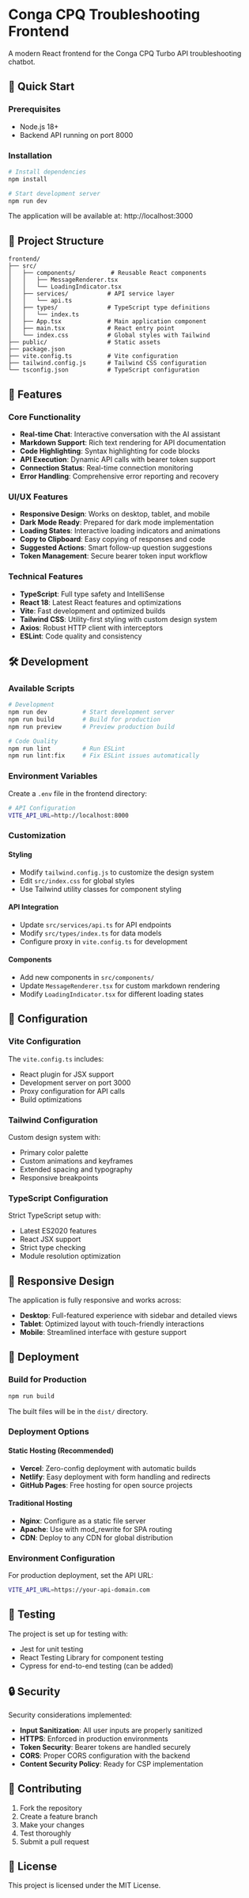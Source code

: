 # Conga CPQ Troubleshooting Frontend

A modern React frontend for the Conga CPQ Turbo API troubleshooting chatbot.

## 🚀 Quick Start

### Prerequisites
- Node.js 18+ 
- Backend API running on port 8000

### Installation

```bash
# Install dependencies
npm install

# Start development server
npm run dev
```

The application will be available at: http://localhost:3000

## 📁 Project Structure

```
frontend/
├── src/
│   ├── components/          # Reusable React components
│   │   ├── MessageRenderer.tsx
│   │   └── LoadingIndicator.tsx
│   ├── services/           # API service layer
│   │   └── api.ts
│   ├── types/              # TypeScript type definitions
│   │   └── index.ts
│   ├── App.tsx             # Main application component
│   ├── main.tsx            # React entry point
│   └── index.css           # Global styles with Tailwind
├── public/                 # Static assets
├── package.json
├── vite.config.ts          # Vite configuration
├── tailwind.config.js      # Tailwind CSS configuration
└── tsconfig.json           # TypeScript configuration
```

## 🎨 Features

### Core Functionality
- **Real-time Chat**: Interactive conversation with the AI assistant
- **Markdown Support**: Rich text rendering for API documentation
- **Code Highlighting**: Syntax highlighting for code blocks
- **API Execution**: Dynamic API calls with bearer token support
- **Connection Status**: Real-time connection monitoring
- **Error Handling**: Comprehensive error reporting and recovery

### UI/UX Features
- **Responsive Design**: Works on desktop, tablet, and mobile
- **Dark Mode Ready**: Prepared for dark mode implementation
- **Loading States**: Interactive loading indicators and animations
- **Copy to Clipboard**: Easy copying of responses and code
- **Suggested Actions**: Smart follow-up question suggestions
- **Token Management**: Secure bearer token input workflow

### Technical Features
- **TypeScript**: Full type safety and IntelliSense
- **React 18**: Latest React features and optimizations
- **Vite**: Fast development and optimized builds
- **Tailwind CSS**: Utility-first styling with custom design system
- **Axios**: Robust HTTP client with interceptors
- **ESLint**: Code quality and consistency

## 🛠️ Development

### Available Scripts

```bash
# Development
npm run dev          # Start development server
npm run build        # Build for production
npm run preview      # Preview production build

# Code Quality
npm run lint         # Run ESLint
npm run lint:fix     # Fix ESLint issues automatically
```

### Environment Variables

Create a `.env` file in the frontend directory:

```bash
# API Configuration
VITE_API_URL=http://localhost:8000
```

### Customization

#### Styling
- Modify `tailwind.config.js` to customize the design system
- Edit `src/index.css` for global styles
- Use Tailwind utility classes for component styling

#### API Integration
- Update `src/services/api.ts` for API endpoints
- Modify `src/types/index.ts` for data models
- Configure proxy in `vite.config.ts` for development

#### Components
- Add new components in `src/components/`
- Update `MessageRenderer.tsx` for custom markdown rendering
- Modify `LoadingIndicator.tsx` for different loading states

## 🔧 Configuration

### Vite Configuration
The `vite.config.ts` includes:
- React plugin for JSX support
- Development server on port 3000
- Proxy configuration for API calls
- Build optimizations

### Tailwind Configuration
Custom design system with:
- Primary color palette
- Custom animations and keyframes
- Extended spacing and typography
- Responsive breakpoints

### TypeScript Configuration
Strict TypeScript setup with:
- Latest ES2020 features
- React JSX support
- Strict type checking
- Module resolution optimization

## 📱 Responsive Design

The application is fully responsive and works across:
- **Desktop**: Full-featured experience with sidebar and detailed views
- **Tablet**: Optimized layout with touch-friendly interactions
- **Mobile**: Streamlined interface with gesture support

## 🚀 Deployment

### Build for Production

```bash
npm run build
```

The built files will be in the `dist/` directory.

### Deployment Options

#### Static Hosting (Recommended)
- **Vercel**: Zero-config deployment with automatic builds
- **Netlify**: Easy deployment with form handling and redirects
- **GitHub Pages**: Free hosting for open source projects

#### Traditional Hosting
- **Nginx**: Configure as a static file server
- **Apache**: Use with mod_rewrite for SPA routing
- **CDN**: Deploy to any CDN for global distribution

### Environment Configuration

For production deployment, set the API URL:

```bash
VITE_API_URL=https://your-api-domain.com
```

## 🧪 Testing

The project is set up for testing with:
- Jest for unit testing
- React Testing Library for component testing
- Cypress for end-to-end testing (can be added)

## 🔒 Security

Security considerations implemented:
- **Input Sanitization**: All user inputs are properly sanitized
- **HTTPS**: Enforced in production environments
- **Token Security**: Bearer tokens are handled securely
- **CORS**: Proper CORS configuration with the backend
- **Content Security Policy**: Ready for CSP implementation

## 🤝 Contributing

1. Fork the repository
2. Create a feature branch
3. Make your changes
4. Test thoroughly
5. Submit a pull request

## 📄 License

This project is licensed under the MIT License.